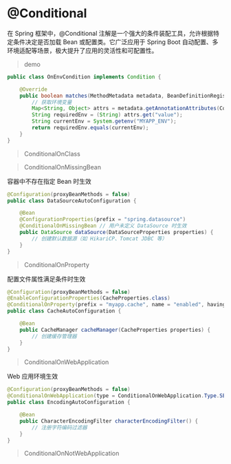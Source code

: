 # @Conditional

在 Spring 框架中，@Conditional 注解是一个强大的条件装配工具，允许根据特定条件决定是否加载 Bean 或配置类。它广泛应用于 Spring Boot 自动配置、多环境适配等场景，极大提升了应用的灵活性和可配置性。

> demo

``` java
public class OnEnvCondition implements Condition {

    @Override
    public boolean matches(MethodMetadata metadata, BeanDefinitionRegistry registry) {
        // 获取环境变量
        Map<String, Object> attrs = metadata.getAnnotationAttributes(ConditionalOnEnv.class.getName());
        String requiredEnv = (String) attrs.get("value");
        String currentEnv = System.getenv("MYAPP_ENV");
        return requiredEnv.equals(currentEnv);
    }
}
```

> ConditionalOnClass

> ConditionalOnMissingBean

容器中不存在指定 Bean 时生效

``` java
@Configuration(proxyBeanMethods = false)
public class DataSourceAutoConfiguration {

    @Bean
    @ConfigurationProperties(prefix = "spring.datasource")
    @ConditionalOnMissingBean // 用户未定义 DataSource 时生效
    public DataSource dataSource(DataSourceProperties properties) {
        // 创建默认数据源（如 HikariCP、Tomcat JDBC 等）
    }
}
```

> ConditionalOnProperty

配置文件属性满足条件时生效

``` java
@Configuration(proxyBeanMethods = false)
@EnableConfigurationProperties(CacheProperties.class)
@ConditionalOnProperty(prefix = "myapp.cache", name = "enabled", havingValue = "true", matchIfMissing = false) // 属性为 true 时生效（默认不缺失时）
public class CacheAutoConfiguration {

    @Bean
    public CacheManager cacheManager(CacheProperties properties) {
        // 创建缓存管理器
    }
}
```

> ConditionalOnWebApplication

Web 应用环境生效

``` java
@Configuration(proxyBeanMethods = false)
@ConditionalOnWebApplication(type = ConditionalOnWebApplication.Type.SERVLET) // 仅 Servlet Web 应用
public class EncodingAutoConfiguration {

    @Bean
    public CharacterEncodingFilter characterEncodingFilter() {
        // 注册字符编码过滤器
    }
}
```

> ConditionalOnNotWebApplication